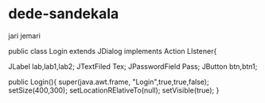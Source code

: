 dede-sandekala
==============

jari jemari


public class Login extends JDialog implements Action LIstener{

JLabel lab,lab1,lab2;
JTextFiled Tex;
JPasswordField Pass;
JButton btn,btn1;

public Login(){
super(java.awt.frame, "Login",true,true,false);
setSize(400,300);
setLocationRElativeTo(null);
setVisible(true);
}
